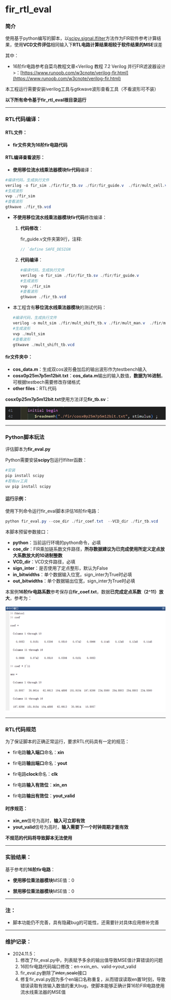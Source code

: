 # fir_rtl_eval

### 简介

使用基于python编写的脚本，以[scipy.signal.lfilter](https://www.osgeo.cn/scipy/reference/generated/scipy.signal.lfilter.html)方法作为FIR软件参考计算结果，使用**VCD文件评估**相同输入下**RTL电路计算结果相较于软件结果的MSE**误差

其中：

- 16阶fir电路参考自菜鸟教程文章<Verilog 教程 7.2 Verilog 并行FIR滤波器设计>：[https://www.runoob.com/w3cnote/verilog-fir.html](https://www.runoob.com/w3cnote/verilog-fir.html)

本工程运行需要安装iverilog工具与gtkwave波形查看工具（不看波形可不装）

**以下所有命令基于fir_rtl_eval根目录运行**

---

### RTL代码编译：

#### RTL文件：

- **fir文件夹为16阶fir电路代码**

#### RTL编译查看波形：

- **使用移位流水线乘法器模块fir代码**编译：

```powershell
#编译代码，生成执行文件
verilog -o fir_sim ./fir/fir_tb.sv ./fir/fir_guide.v  ./fir/mult_cell.v ./fir/mult_man.v
#生成波形
vvp ./fir_sim
#查看波形
gtkwave ./fir_tb.vcd
```

- **不使用移位流水线乘法器模块fir代码**修改编译：

  1. **代码修改**：

     fir_guide.v文件夹第9行，注释:

     ```verilog
     // `define SAFE_DESIGN
     ```

  2. **代码编译**：

     ```powershell
     #编译代码，生成执行文件
     verilog -o fir_sim ./fir/fir_tb.sv ./fir/fir_guide.v
     #生成波形
     vvp ./fir_sim
     #查看波形
     gtkwave ./fir_tb.vcd
     ```

- 本工程含有**移位流水线乘法器模块**的测试代码：

  ```powershell
  #编译代码，生成执行文件
  verilog -o mult_sim ./fir/mult_shift_tb.v ./fir/mult_man.v  ./fir/mult_cell.v 
  #生成波形
  vvp ./mult_sim
  #查看波形
  gtkwave ./mult_shift_tb.vcd
  ```

#### fir文件夹中：

- **cos_data.m**：生成双cos波形叠加后的输出波形作为testbench输入
- **cosx0p25m7p5m12bit.txt**：**cos_data.m**输出的输入数值，**数据为16进制**，可根据testbech需要修改存储格式
- **other files**：RTL代码

**cosx0p25m7p5m12bit.txt**使用方法详见**fir_tb.sv**：

![image-20241102204023944](./image/image-20241102204023944.png)

---

### Python脚本玩法

评估脚本为**fir_eval.py**

Python需要安装**scipy**包运行lfilter函数：

```powershell
#安装
pip install scipy
#若有uv工具
uv pip install scipy
```

#### 运行示例：

使用下列命令运行fir_eval脚本评估16阶fir电路：

```powershell
python fir_eval.py --coe_dir ./fir_coef.txt  --VCD_dir ./fir_tb.vcd
```

本脚本预留参数接口：

- **python**：当前运行环境的python命令，必填
- **coe_dir**：FIR乘加链系数文件路径，**所存数据建议为已完成使用所定义定点放大系数放大的10进制整数**
- **VCD_dir**：VCD文件路径，必填
- **sign_inter**：是否使用了定点整形，默认为False
- **in_bitwidths**：单个数据输入位宽，sign_inter为True时必填
- **out_bitwidths**：单个数据输出位宽，sign_inter为True时必填

本案例**16阶fir电路系数**参考保存自**fir_coef.txt**，数据**已完成定点系数（2^11）放大**，参考为：

![image-20241102212842181](./image/image-20241102212842181.png)

---

### RTL代码规范

为了保证脚本的正确正常运行，要求RTL代码具有一定的规范：

- fir电路**输入端口**命名：**xin**
- fir电路**输出端口**命名：**yout**
- fir电路**clock**命名：**clk**
- fir电路**输入有效位**：**xin_en**

- fir电路**输出有效位**：**yout_valid**

#### 时序规范：

- **xin_en**信号为高时，**输入可立即有效**
- **yout_valid**信号为高时，**输入需要下一个时钟周期才能有效**

**不规范的代码将导致脚本无法使用**

---

### 实验结果：

基于参考的**16阶fir电路**：

- **使用移位乘法器模块**MSE值：0

- **禁用移位乘法器模块**MSE值：0

---

### 注：

- 脚本功能仍不完善，具有隐藏bug的可能性，还需要针对具体应用修补完善

---

### 维护记录：

- 2024.11.5：
  1. 修改了fir_eval.py中，列表赋予多余的输出值导致MSE值计算错误的问题
  2. 16阶fir电路代码端口修改：en->xin_en、valid->yout_valid
  3. fir_eval.py删除了~~inter_scale~~接口
  4. 修复fir_eval.py因为多个en端口名称重复，从而错误读取en置1时刻，导致错误读取有效输入数值的重大bug，使脚本能够正确计算16阶FIR电路使用流水线乘法器的MSE值
